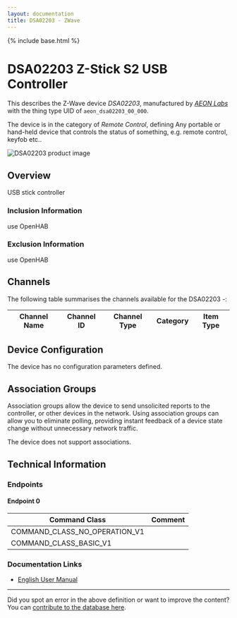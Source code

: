 ```yaml
---
layout: documentation
title: DSA02203 - ZWave
---
```


{% include base.html %}

# DSA02203 Z-Stick S2 USB Controller
This describes the Z-Wave device *DSA02203*, manufactured by *[AEON Labs](http://aeotec.com/)* with the thing type UID of ```aeon_dsa02203_00_000```.

The device is in the category of *Remote Control*, defining Any portable or hand-held device that controls the status of something, e.g. remote control, keyfob etc..

![DSA02203 product image](https://opensmarthouse.org/zwavedatabase/67/image/)


## Overview

USB stick controller

### Inclusion Information

use OpenHAB

### Exclusion Information

use OpenHAB

## Channels

The following table summarises the channels available for the DSA02203 -:

| Channel Name | Channel ID | Channel Type | Category | Item Type |
|--------------|------------|--------------|----------|-----------|



## Device Configuration

The device has no configuration parameters defined.

## Association Groups

Association groups allow the device to send unsolicited reports to the controller, or other devices in the network. Using association groups can allow you to eliminate polling, providing instant feedback of a device state change without unnecessary network traffic.

The device does not support associations.
## Technical Information

### Endpoints

#### Endpoint 0

| Command Class | Comment |
|---------------|---------|
| COMMAND_CLASS_NO_OPERATION_V1| |
| COMMAND_CLASS_BASIC_V1| |

### Documentation Links

* [English User Manual](https://opensmarthouse.org/zwavedatabase/67/Aeon-Labs-Z-Stick-S2.pdf)

---

Did you spot an error in the above definition or want to improve the content?
You can [contribute to the database here](https://opensmarthouse.org/zwavedatabase/67).
